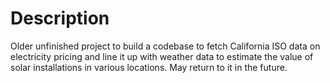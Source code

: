 # Description
Older unfinished project to build a codebase to fetch California ISO data on electricity pricing and line it up with weather data to estimate the value of solar installations in various locations. May return to it in the future.
